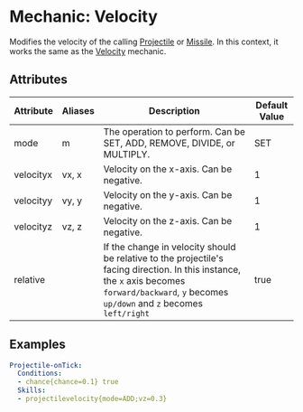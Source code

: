 # Mechanic: Velocity

Modifies the velocity of the calling [Projectile](/skills/mechanics/projectile) or [Missile](/skills/mechanics/missile). In this context, it works the same as the [Velocity](/skills/mechanics/velocity) mechanic.


## Attributes

| Attribute | Aliases | Description                                                             | Default Value |
|-----------|---------|-------------------------------------------------------------------------|---------------|
| mode      | m       | The operation to perform. Can be SET, ADD, REMOVE, DIVIDE, or MULTIPLY. | SET           |
| velocityx | vx, x   | Velocity on the x-axis. Can be negative.                                | 1             |
| velocityy | vy, y   | Velocity on the y-axis. Can be negative.                                | 1             |
| velocityz | vz, z   | Velocity on the z-axis. Can be negative.                                | 1             |
| relative  |         | If the change in velocity should be relative to the projectile's facing direction. In this instance, the `x` axis becomes `forward/backward`, `y` becomes `up/down` and `z` becomes `left/right`| true     |


## Examples
```yaml
Projectile-onTick:
  Conditions:
  - chance{chance=0.1} true
  Skills:
  - projectilevelocity{mode=ADD;vz=0.3}
```